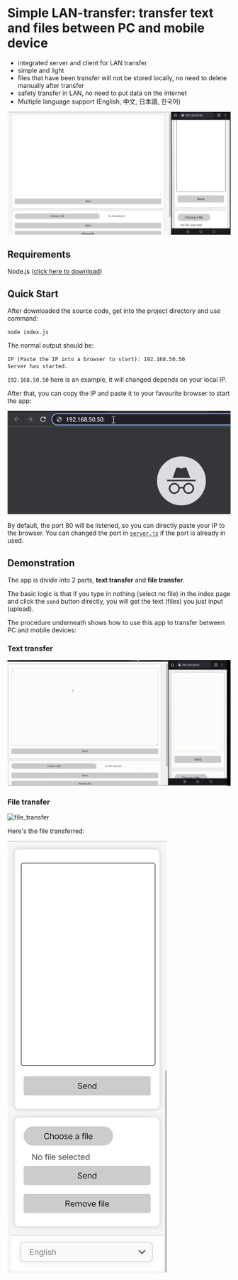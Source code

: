 # Simple LAN-transfer: transfer text and files between PC and mobile device

- integrated server and client for LAN transfer
- simple and light
- files that have been transfer will not be stored locally, no need to delete manually after transfer
- safety transfer in LAN, no need to put data on the internet
- Multiple language support (English, 中文, 日本語, 한국어)



![shown_index](picture/shown_index.png)



## Requirements

Node.js ([click here to download](https://nodejs.org/en/))



## Quick Start

After downloaded the source code, get into the project directory and use command:

```shell
node index.js
```

The normal output should be:

```shell
IP (Paste the IP into a browser to start): 192.168.50.50
Server has started.
```

`192.168.50.50` here is an example, it will changed depends on your local IP. 

After that, you can copy the IP and paste it to your favourite browser to start the app:

![paste_url](picture/paste_url.png)



By default, the port 80 will be listened, so you can directly paste your IP to the browser. You can changed the port in [`server.js`](./server.js) if the port is already in used.



## Demonstration

The app is divide into 2 parts, **text transfer** and **file transfer**. 

The basic logic is that if you type in nothing (select no file) in the index page and click the `send` button directly, you will get the text (files) you just input (upload).

The procedure underneath shows how to use this app to transfer between PC and mobile devices:



### Text transfer

![text_transfer](picture/text_transfer.gif)



### File transfer

![file_transfer](picture/file_transfer.gif)

Here's the file transferred:

![index_long_screenshot](picture/index_long_screenshot.jpg)




